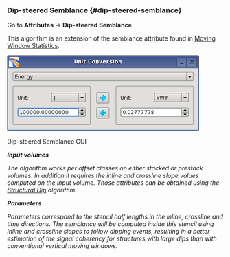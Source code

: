 ### Dip-steered Semblance {#dip-steered-semblance}

Go to **Attributes** → **Dip-steered Semblance**

This algorithm is an extension of the semblance attribute found in [Moving Window Statistics](moving_window_statistics.md).

![](/assets/cusersvalentinappdatalocaltem.png)

Dip-steered Semblance GUI

**_Input volumes_**

_The algorithm works per offset classes on either stacked or prestack volumes. In addition it requires the inline and crossline slope values computed on the input volume. Those attributes can be obtained using the_ [_Structural Dip_](structural_dip.md) _algorithm._

**_Parameters_**

_Parameters correspond to the stencil half lengths in the inline, crossline and time directions. The semblance will be computed inside this stencil using inline and crossline slopes to follow dipping events, resulting in a better estimation of the signal coherency for structures with large dips than with conventional vertical moving windows._